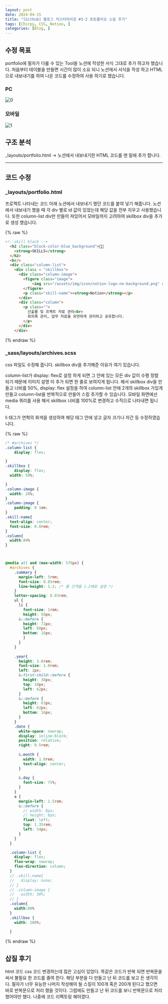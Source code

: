 ```yaml
---
layout: post
date: 2024-04-15
title: "[Github] 블로그 커스터마이징 #3-2 포토폴리오 스킬 추가"
tags: [Chirpy, CSS, Notion, ]
categories: [Blog, ]
---
```

## 수정 목표


portfolio에 필자가 다룰 수 있는 Tool을 노션에 작성한 서식 그대로 추가 하고자 했습니다.
처음부터 테이블을 만들면 시간이 많이 소요 되니 노션에서 서식을 작성 하고 HTML으로 내보내기를 하여 나온 코드를 수정하여 사용 하기로 했습니다.


### PC


![0](/assets/img/2024-04-15-[Github]-블로그-커스터마이징-#3-2-포토폴리오-스킬-추가.md/0.png)


### 모바일


![1](/assets/img/2024-04-15-[Github]-블로그-커스터마이징-#3-2-포토폴리오-스킬-추가.md/1.png)


## 구조 분석


_layouts/portfolio.html → 노션에서 내보내기한 HTML 코드를 맨 밑에 추가 합니다.


---


## 코드 수정


### _layouts/portfolio.html


프로젝트 나타내는 코드 아래 노션에서 내보내기 했던 코드를 붙여 넣기 해줍니다.
노션에서 내보내기 했을 때 각 div 별로 id 값이 있었는데 해당 값을 전부 지우고 사용했습니다.
또한 column-list div만 만들어 져있어서 모바일까지 고려하여 skillbox div을 추가로 생성 했습니다.


{% raw %}
```html
<!--skill block -->  
  <h2 class="block-color-blue_background">👨‍💻
    <strong>SKILLS</strong>
  </h2>
  <hr/>
  <div class="column-list">
    <div class = "skillbox">
      <div class="column-image">
        <figure class="image">
            <img src="/assets/img/icon/notion-logo-no-background.png" alt="Notion Logo" />
        </figure>
        <p class="skill-name"><strong>Notion</strong></p>
      </div>
      <div class="column">
        <p class="">
          산출물 및 프젝트 자료 관리<br>
          회의록 관리, 업무 자료을 유연하게 관리하고 공유합니다. 
        </p>
      </div>
    </div>
```
{% endraw %}


### _sass/layouts/archives.scss


css 파일도 수정해 줍니다. skillbox div을 추가해준 이유가 여기 있습니다.


column-list가 display: flex로 설정 하게 되면 그 안에 있는 모든 div 값이 수평 정렬 되기 때문에 이미지 설명 이 추가 되면 한 줄로 보여지게 됩니다. 해서 skillbox div을 만들고 너비를 50%, display: flex
설정을 하여 column-list 안에 2개의 skillbox 가있게 만들고 column-list을 반복적으로 만들어 스킬
추가할 수 있습니다. 모바일 화면에선 media 쿼리를 사용 해서 skillbox 너비를 100%로 변경하고
수직으로 나타내면 됩니다.


li 태그가 연혁의 회색을 생성하여 해당 태그 안에 넣고 글자 크기나 자간 등 수정하였습니다.


{% raw %}
```scss
/* #archives */
.column-list {
	display: flex;

}
.skillbox {
	display: flex;
  width: 50%;

}
.column-image {
  width: 20%;
}
.column-image {
	padding: 0 1em;
}
.skill-name{
  text-align: center;
  font-size: 0.8rem;
}
.column{
  width:80%
}



@media all and (max-width: 576px) {
  #archives {
    .summary {
      margin-left: 5rem;
      font-size: 0.85rem;
      line-height: 1.2; /* 줄 간격을 1.2배로 설정 */
    }
    letter-spacing: 0.03rem;
    ul {
      li {
        font-size: 1rem; 
        height: 50px;
      &::before {
        height: 72px;
        left: 60px;
        bottom: 16px;
        }
      }
    }
  
    .year{
      height: 3.0rem;
      font-size: 1.0rem;
      left: 2px;
      &:first-child::before {
        height: 38px;
        top: 10px;
        left: 62px;
      }
      &::before {
        height: 63px;
        left: 62px;
        bottom: 16px;
      }
    }
    .date {
      white-space: nowrap;
      display: inline-block;
      position: relative;
      right: 0.5rem;
  
      &.month {
        width: 1.0rem;
        text-align: center;
      }
  
      &.day {
        font-size: 75%;
      }
    }
    a {
      margin-left: 1.5rem;
      &::before {
        // width: 8px;
        // height: 8px;
        float: left;
        top: 1.35rem;
        left: 54px;
      }
    }
  }

  .column-list {
    display: flex;
    flex-wrap: nowrap;
    flex-direction: column;
  }
  // .skill-name{
  //   display: none;
  // }
  // .column-image {
  //   width: 30%;
  // }
  .column{
    width:80%
  }
  .skillbox {
    width: 100%;
  
  }
```
{% endraw %}


## 삽질 후기


html 코드 css 코드 변경하는데 많은 고심이 있었다. 똑같은 코드가 반복 되면 반복문을 써서 불필요
한 코드를 줄여 한다. 해당 부분을 다 만들고 난 뒤 코드를 보고 든 생각이다. 필자가 너무 유능한
나머지 작성해야 될 스킬이 100개 혹은 200개 된다고 했으면 바로 반복문으로 처리 했을 것이다.
그럼에도 만들고 난 뒤 코드를 보니 반복문으로 처리 했어야만 했다.
나중에 코드 리펙토링 해야겠다.

